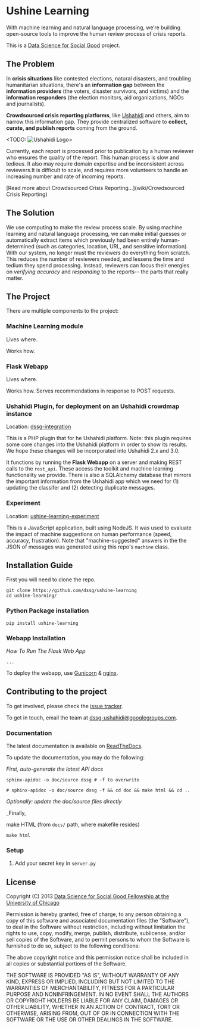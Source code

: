# Ushine Learning

With machine learning and natural language processing, we’re building open-source tools to improve the human review process of crisis reports. 

This is a [Data Science for Social Good](http://www.dssg.io) project.

## The Problem

In **crisis situations** like contested elections, natural disasters, and troubling humanitarian situations, there's an **information gap** between the **information providers** (the voters, disaster survivors, and victims) and the **information responders** (the election monitors, aid organizations, NGOs and journalists).

**Crowdsourced crisis reporting platforms**, like [Ushahidi](ushahidi.com) and others, aim to narrow this information gap. They provide centralized software to **collect, curate, and publish reports** coming from the ground.

<TODO: ![Ushahidi Logo](http://www.no-straight-lines.com/wp-content/uploads/2013/01/logo_ushahidi.png)>

Currently, each report is processed prior to publication by a human reviewer who ensures the quality of the report. This human process is slow and tedious. It also may require domain expertise and be inconsistent across reviewers.It is difficult to scale, and requires more volunteers to handle an increasing number and rate of incoming reports.

[Read more about Crowdsourced Crisis Reporting...](wiki/Crowdsourced Crisis Reporting)

## The Solution

We use computing to make the review process scale. By using machine learning and natural language processing, we can make initial guesses or automatically extract items which previously had been entirely human-determined (such as categories, location, URL, and sensitive information). With our system, no longer must the reviewers do everything from scratch. This reduces the number of reviewers needed, and lessens the time and tedium they spend processing. Instead, reviewers can focus their energies on _verifying accuracy_ and _responding_ to the reports-- the parts that really matter.

## The Project
There are multiple components to the project:

### **Machine Learning module**

Lives where.

Works how. 

### **Flask Webapp**

Lives where.

Works how. Serves recommendations in response to POST requests.

### **Ushahidi Plugin, for deployment on an Ushahidi crowdmap instance**

Location: [dssg-integration](https://github.com/ekala/Ushahidi_Web/tree/dssg-integration)

This is a PHP plugin that for he Ushahidi platform. Note: this plugin requires some core changes into the Ushahidi platform in order to show its results. We hope these changes will be incorporated into Ushahidi 2.x and 3.0.

It functions by running the **Flask Webapp** on a server and making REST calls to the `rest_api`. These access the toolkit and machine learning functionality we provide. There is also a SQLAlchemy database that mirrors the important information from the Ushahidi app which we need for (1) updating the classifer and (2) detecting duplicate messages.

### **Experiment**

Location: [ushine-learning-experiment](https://github.com/nathanleiby/ushine-learning-experiment)

This is a JavaScript application, built using NodeJS. It was used to evaluate the impact of machine suggestions on human performance (speed, accuracy, frustration). Note that "machine-suggested" answers in the the JSON of messages was generated using this repo's `machine` class.

## Installation Guide

First you will need to clone the repo. 
````
git clone https://github.com/dssg/ushine-learning
cd ushine-learning/
````

### Python Package installation

`pip install ushine-learning`

### Webapp Installation

*How To Run The Flask Web App*

````
...
````

To deploy the webapp, use [Gunicorn](http://gunicorn.org/) & [nginx](http://nginx.org/).

## Contributing to the project
To get involved, please check the [issue tracker](https://github.com/dssg/ushine-learning/issues).

To get in touch, email the team at dssg-ushahidi@googlegroups.com.

### Documentation

The latest documentation is available on [ReadTheDocs](https://ushine-learning.readthedocs.org/en/latest/).

To update the documentation, you may do the following:

_First, auto-generate the latest API docs_

```
sphinx-apidoc -o doc/source dssg # -f to overwrite

# sphinx-apidoc -o doc/source dssg -f && cd doc && make html && cd ..
```

_Optionally: update the doc/source files directly_

_Finally, 

make HTML (from `docs/` path, where makefile resides)
 
```
make html
```

### Setup

1. Add your secret key in `server.py`

## License 

Copyright (C) 2013 [Data Science for Social Good Fellowship at the University of Chicago](http://dssg.io)

Permission is hereby granted, free of charge, to any person obtaining a copy of this software and associated documentation files (the "Software"), to deal in the Software without restriction, including without limitation the rights to use, copy, modify, merge, publish, distribute, sublicense, and/or sell copies of the Software, and to permit persons to whom the Software is furnished to do so, subject to the following conditions:

The above copyright notice and this permission notice shall be included in all copies or substantial portions of the Software.

THE SOFTWARE IS PROVIDED "AS IS", WITHOUT WARRANTY OF ANY KIND, EXPRESS OR IMPLIED, INCLUDING BUT NOT LIMITED TO THE WARRANTIES OF MERCHANTABILITY, FITNESS FOR A PARTICULAR PURPOSE AND NONINFRINGEMENT. IN NO EVENT SHALL THE AUTHORS OR COPYRIGHT HOLDERS BE LIABLE FOR ANY CLAIM, DAMAGES OR OTHER LIABILITY, WHETHER IN AN ACTION OF CONTRACT, TORT OR OTHERWISE, ARISING FROM, OUT OF OR IN CONNECTION WITH THE SOFTWARE OR THE USE OR OTHER DEALINGS IN THE SOFTWARE.
